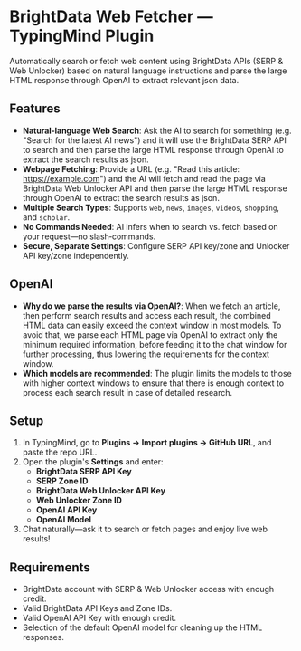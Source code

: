 # BrightData Web Fetcher — TypingMind Plugin

Automatically search or fetch web content using BrightData APIs (SERP & Web Unlocker) based on natural language instructions and parse the large HTML response through OpenAI to extract relevant json data.

## Features

- **Natural‑language Web Search**: Ask the AI to search for something (e.g. "Search for the latest AI news") and it will use the BrightData SERP API to search and then parse the large HTML response through OpenAI to extract the search results as json.
- **Webpage Fetching**: Provide a URL (e.g. "Read this article: https://example.com") and the AI will fetch and read the page via BrightData Web Unlocker API and then parse the large HTML response through OpenAI to extract the search results as json.
- **Multiple Search Types**: Supports `web`, `news`, `images`, `videos`, `shopping`, and `scholar`.
- **No Commands Needed**: AI infers when to search vs. fetch based on your request—no slash‑commands.
- **Secure, Separate Settings**: Configure SERP API key/zone and Unlocker API key/zone independently.

## OpenAI

- **Why do we parse the results via OpenAI?**: When we fetch an article, then perform search results and access each result, the combined HTML data can easily exceed the context window in most models. To avoid that, we parse each HTML page via OpenAI to extract only the minimum required information, before feeding it to the chat window for further processing, thus lowering the requirements for the context window.
- **Which models are recommended**: The plugin limits the models to those with higher context windows to ensure that there is enough context to process each search result in case of detailed research.

## Setup

1. In TypingMind, go to **Plugins → Import plugins → GitHub URL**, and paste the repo URL.
2. Open the plugin's **Settings** and enter:
   - **BrightData SERP API Key**
   - **SERP Zone ID** 
   - **BrightData Web Unlocker API Key**
   - **Web Unlocker Zone ID** 
   - **OpenAI API Key**
   - **OpenAI Model**
3. Chat naturally—ask it to search or fetch pages and enjoy live web results!

## Requirements

- BrightData account with SERP & Web Unlocker access with enough credit.
- Valid BrightData API Keys and Zone IDs.
- Valid OpenAI API Key with enough credit.
- Selection of the default OpenAI model for cleaning up the HTML responses.